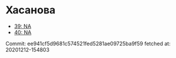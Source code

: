# Хасанова
- [39: NA](39.md)
- [40: NA](40.md)

Commit: ee941cf5d9681c574521fed5281ae09725ba9f59
 fetched at: 20201212-154803
